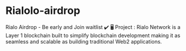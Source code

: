 # Rialolo-airdrop
Rialo Airdrop - Be early and Join waitlist ✔️ 🖥 Project : Rialo Network is a Layer 1 blockchain built to simplify blockchain development making it as seamless and scalable as building traditional Web2 applications.
